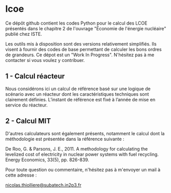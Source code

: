 # lcoe

Ce dépôt github contient les codes Python pour le calcul des LCOE présentés dans le chapitre 2 de l'ouvrage "Économie de l'énergie nucléaire" publié chez ISTE. 

Les outils mis à disposition sont des versions relativement simplifiés. Ils visent à fournir des codes de base permettant de calculer les bons ordres de grandeurs. Ce dépot est un "Work In Progress". N'hésitez pas à me contacter si vous voulez y contribuer.

## 1 - Calcul réacteur

Nous considérons ici un calcul de référence basé sur une logique de scénario avec un réacteur dont les caractéristiques techniques sont clairement définies. L’instant de référence est fixé à l’année de mise en service du réacteur.

## 2 - Calcul MIT

D'autres calculateurs sont également présents, notamment le calcul dont la méthodologie est présentée dans la référence suivante : 

De Roo, G. & Parsons, J. E., 2011. A methodology for calculating the levelized cost of electricity in nuclear power systems with fuel recycling. Energy Economics, 33(5), pp. 826-839.

Pour toute question ou commentaire, n'hésitez pas à m'envoyer un mail à cette adresse : 

nicolas.thiolliere@subatech.in2p3.fr
